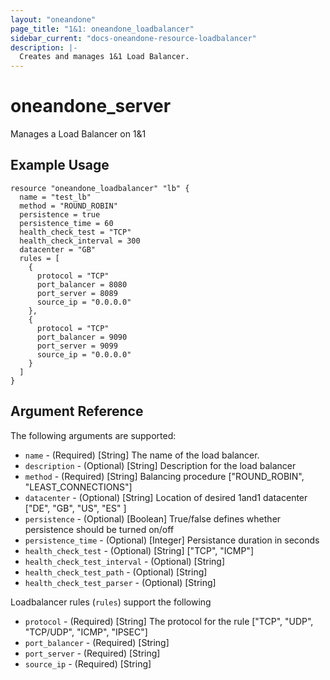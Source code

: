 ```yaml
---
layout: "oneandone"
page_title: "1&1: oneandone_loadbalancer"
sidebar_current: "docs-oneandone-resource-loadbalancer"
description: |-
  Creates and manages 1&1 Load Balancer.
---
```


# oneandone\_server

Manages a Load Balancer on 1&1

## Example Usage

```
resource "oneandone_loadbalancer" "lb" {
  name = "test_lb"
  method = "ROUND_ROBIN"
  persistence = true
  persistence_time = 60
  health_check_test = "TCP"
  health_check_interval = 300
  datacenter = "GB"
  rules = [
    {
      protocol = "TCP"
      port_balancer = 8080
      port_server = 8089
      source_ip = "0.0.0.0"
    },
    {
      protocol = "TCP"
      port_balancer = 9090
      port_server = 9099
      source_ip = "0.0.0.0"
    }
  ]
}
```

## Argument Reference

The following arguments are supported:

* `name` - (Required) [String] The name of the load balancer.
* `description` - (Optional) [String] Description for the load balancer
* `method` - (Required) [String] Balancing procedure ["ROUND_ROBIN", "LEAST_CONNECTIONS"]
* `datacenter` - (Optional) [String]  Location of desired 1and1 datacenter ["DE", "GB", "US", "ES" ]
* `persistence` - (Optional) [Boolean]  True/false defines whether persistence should be turned on/off
* `persistence_time` - (Optional) [Integer] Persistance duration in seconds
* `health_check_test` - (Optional) [String] ["TCP", "ICMP"]
* `health_check_test_interval` - (Optional) [String]
* `health_check_test_path` - (Optional) [String]
* `health_check_test_parser` - (Optional) [String]

Loadbalancer rules (`rules`) support the following

* `protocol` - (Required) [String]  The protocol for the rule ["TCP", "UDP", "TCP/UDP", "ICMP", "IPSEC"]
* `port_balancer` - (Required) [String]
* `port_server` - (Required) [String]
* `source_ip` - (Required) [String]
